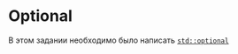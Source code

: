 
# Optional

В этом задании необходимо было написать [`std::optional`](https://en.cppreference.com/w/cpp/utility/optional)
